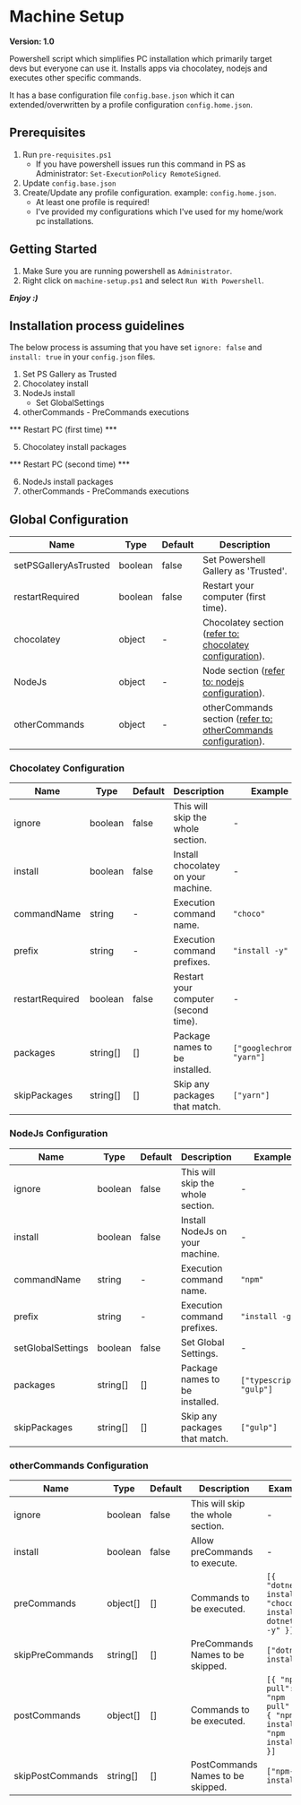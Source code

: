 # Machine Setup
**Version: 1.0**

Powershell script which simplifies PC installation which primarily target devs but everyone can use it. Installs apps via chocolatey, nodejs and executes other specific commands.

It has a base configuration file `config.base.json` which it can extended/overwritten by a profile configuration `config.home.json`.

## Prerequisites

1. Run `pre-requisites.ps1`
    * If you have powershell issues run this command in PS as Administrator: `Set-ExecutionPolicy RemoteSigned`.
2. Update `config.base.json`
3. Create/Update any profile configuration. example: `config.home.json`.
    * At least one profile is required!
    * I've provided my configurations which I've used for my home/work pc installations.

## Getting Started

1. Make Sure you are running powershell as `Administrator`.
2. Right click on `machine-setup.ps1` and select `Run With Powershell`.

***Enjoy :)***

## Installation process guidelines
The below process is assuming that you have set `ignore: false` and `install: true` in your `config.json` files.
1. Set PS Gallery as Trusted
2. Chocolatey install
3. NodeJs install
    * Set GlobalSettings
4. otherCommands - PreCommands executions

*** Restart PC (first time) ***

5. Chocolatey install packages

*** Restart PC (second time) ***

6. NodeJs install packages
7. otherCommands - PreCommands executions

## Global Configuration
| Name                  | Type    | Default | Description                                                                                    |
|-----------------------|---------|---------|------------------------------------------------------------------------------------------------|
| setPSGalleryAsTrusted | boolean | false   | Set Powershell Gallery as 'Trusted'.                                                           |
| restartRequired       | boolean | false   | Restart your computer (first time).                                                            |
| chocolatey            | object  | -       | Chocolatey section ([refer to: chocolatey configuration](#chocolatey-configuration)).          |
| NodeJs                | object  | -       | Node section ([refer to: nodejs configuration](#nodejs-configuration)).                        |
| otherCommands         | object  | -       | otherCommands section ([refer to: otherCommands configuration](#othercommands-configuration)). |

### Chocolatey Configuration
| Name            | Type     | Default | Description                          | Example                    |
|-----------------|----------|---------|--------------------------------------|----------------------------|
| ignore          | boolean  | false   | This will skip the whole section.    | -                          |
| install         | boolean  | false   | Install chocolatey on your machine.  | -                          |
| commandName     | string   | -       | Execution command name.              | `"choco"`                  |
| prefix          | string   | -       | Execution command prefixes.          | `"install -y"`             |
| restartRequired | boolean  | false   | Restart your computer (second time). | -                          |
| packages        | string[] | []      | Package names to be installed.       | `["googlechrome", "yarn"]` |
| skipPackages    | string[] | []      | Skip any packages that match.        | `["yarn"]`                 |

### NodeJs Configuration
| Name              | Type     | Default | Description                       | Example                  |
|-------------------|----------|---------|-----------------------------------|--------------------------|
| ignore            | boolean  | false   | This will skip the whole section. | -                        |
| install           | boolean  | false   | Install NodeJs on your machine.   | -                        |
| commandName       | string   | -       | Execution command name.           | `"npm"`                  |
| prefix            | string   | -       | Execution command prefixes.       | `"install -g"`           |
| setGlobalSettings | boolean  | false   | Set Global Settings.              | -                        |
| packages          | string[] | []      | Package names to be installed.    | `["typescript", "gulp"]` |
| skipPackages      | string[] | []      | Skip any packages that match.     | `["gulp"]`               |

### otherCommands Configuration
| Name             | Type     | Default | Description                       | Example                                                          |
|------------------|----------|---------|-----------------------------------|------------------------------------------------------------------|
| ignore           | boolean  | false   | This will skip the whole section. | -                                                                |
| install          | boolean  | false   | Allow preCommands to execute.     | -                                                                |
| preCommands      | object[] | []      | Commands to be executed.          | `[{ "dotnet-install": "choco install dotnet4.6 -y" }]`           |
| skipPreCommands  | string[] | []      | PreCommands Names to be skipped.  | `["dotnet-install"]`                                             |
| postCommands     | object[] | []      | Commands to be executed.          | `[{ "npm-pull": "npm pull" }, { "npm-install": "npm install" }]` |
| skipPostCommands | string[] | []      | PostCommands Names to be skipped. | `["npm-install"]`                                                |
